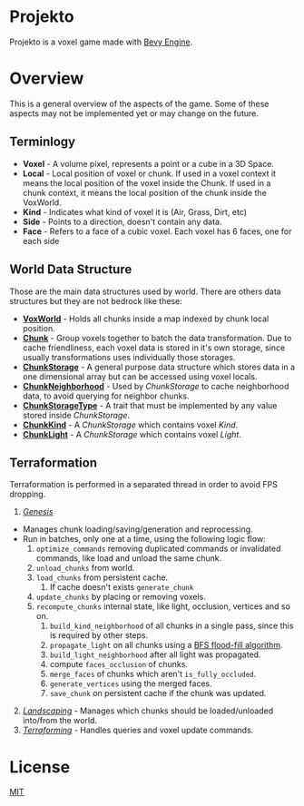 # Projekto

Projekto is a voxel game made with [Bevy Engine](https://github.com/bevyengine/bevy).


# Overview

This is a general overview of the aspects of the game. Some of these aspects may not be implemented yet or may change on the future.

## Terminlogy ###
- **Voxel** - A volume pixel, represents a point or a cube in a 3D Space. 
- **Local** - Local position of voxel or chunk. If used in a voxel context it means the local position of the voxel inside the Chunk. If used in a chunk context, it means the local position of the chunk inside the VoxWorld.
- **Kind** - Indicates what kind of voxel it is (Air, Grass, Dirt, etc)
- **Side** - Points to a direction, doesn't contain any data.
- **Face** - Refers to a face of a cubic voxel. Each voxel has 6 faces, one for each side

## World Data Structure
Those are the main data structures used by world. There are others data structures but they are not bedrock like these:

- **[VoxWorld](https://github.com/afonsolage/projekto/blob/main/src/world/storage/voxworld.rs)** - Holds all chunks inside a map indexed by chunk local position.
- **[Chunk](https://github.com/afonsolage/projekto/blob/main/src/world/storage/chunk.rs)** - Group voxels together to batch the data transformation. Due to cache friendliness, each voxel data is stored in it's own storage, since usually transformations uses individually those storages.
- **[ChunkStorage](https://github.com/afonsolage/projekto/blob/main/src/world/storage/chunk.rs)** - A general purpose data structure which stores data in a one dimensional array but can be accessed using voxel locals.
- **[ChunkNeighborhood](https://github.com/afonsolage/projekto/blob/main/src/world/storage/chunk.rs)** - Used by *ChunkStorage* to cache neighborhood data, to avoid querying for neighbor chunks.
- **[ChunkStorageType](https://github.com/afonsolage/projekto/blob/main/src/world/storage/chunk.rs)** - A trait that must be implemented by any value stored inside *ChunkStorage*.
- **[ChunkKind](https://github.com/afonsolage/projekto/blob/main/src/world/storage/chunk.rs)** - A *ChunkStorage* which contains voxel *Kind*.
- **[ChunkLight](https://github.com/afonsolage/projekto/blob/main/src/world/storage/chunk.rs)** - A *ChunkStorage* which contains voxel *Light*.

## Terraformation

Terraformation is performed in a separated thread in order to avoid FPS dropping.

1. *[Genesis](https://github.com/afonsolage/projekto/blob/main/src/world/terraformation/genesis.rs)*
 - Manages chunk loading/saving/generation and reprocessing.
 - Run in batches, only one at a time, using the following logic flow:
    1. `optimize_commands` removing duplicated commands or invalidated commands, like load and unload the same chunk.
    2. `unload_chunks` from world.
    3. `load_chunks` from persistent cache.
       1. If cache doesn't exists `generate_chunk`
    4. `update_chunks` by placing or removing voxels.
    5. `recompute_chunks` internal state, like light, occlusion, vertices and so on.
       1. `build_kind_neighborhood` of all chunks in a single pass, since this is required by other steps.
       2. `propagate_light` on all chunks using a [BFS flood-fill algorithm](https://en.wikipedia.org/wiki/Flood_fill).
       3. `build_light_neighborhood` after all light was propagated.
       4. compute `faces_occlusion` of chunks.
       5. `merge_faces` of chunks which aren't `is_fully_occluded`.
       6. `generate_vertices` using the merged faces.
       7. `save_chunk` on persistent cache if the chunk was updated.

2. *[Landscaping](https://github.com/afonsolage/projekto/blob/main/src/world/terraformation/landscaping.rs)* - Manages which chunks should be loaded/unloaded into/from the world.
3. *[Terraforming](https://github.com/afonsolage/projekto/blob/main/src/world/terraformation/terraforming.rs)* - Handles queries and voxel update commands.

# License
[MIT](https://choosealicense.com/licenses/mit/)